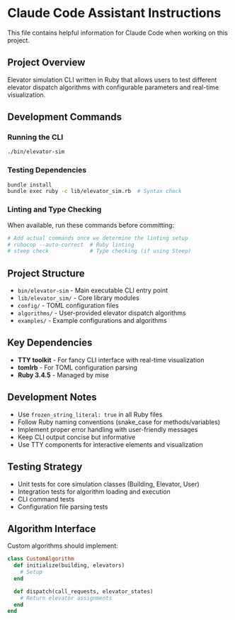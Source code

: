 # Claude Code Assistant Instructions

This file contains helpful information for Claude Code when working on this project.

## Project Overview
Elevator simulation CLI written in Ruby that allows users to test different elevator dispatch algorithms with configurable parameters and real-time visualization.

## Development Commands

### Running the CLI
```bash
./bin/elevator-sim
```

### Testing Dependencies
```bash
bundle install
bundle exec ruby -c lib/elevator_sim.rb  # Syntax check
```

### Linting and Type Checking
When available, run these commands before committing:
```bash
# Add actual commands once we determine the linting setup
# rubocop --auto-correct  # Ruby linting
# steep check             # Type checking (if using Steep)
```

## Project Structure

- `bin/elevator-sim` - Main executable CLI entry point
- `lib/elevator_sim/` - Core library modules
- `config/` - TOML configuration files
- `algorithms/` - User-provided elevator dispatch algorithms
- `examples/` - Example configurations and algorithms

## Key Dependencies

- **TTY toolkit** - For fancy CLI interface with real-time visualization
- **tomlrb** - For TOML configuration parsing
- **Ruby 3.4.5** - Managed by mise

## Development Notes

- Use `frozen_string_literal: true` in all Ruby files
- Follow Ruby naming conventions (snake_case for methods/variables)
- Implement proper error handling with user-friendly messages
- Keep CLI output concise but informative
- Use TTY components for interactive elements and visualization

## Testing Strategy

- Unit tests for core simulation classes (Building, Elevator, User)
- Integration tests for algorithm loading and execution
- CLI command tests
- Configuration file parsing tests

## Algorithm Interface

Custom algorithms should implement:
```ruby
class CustomAlgorithm
  def initialize(building, elevators)
    # Setup
  end

  def dispatch(call_requests, elevator_states)
    # Return elevator assignments
  end
end
```